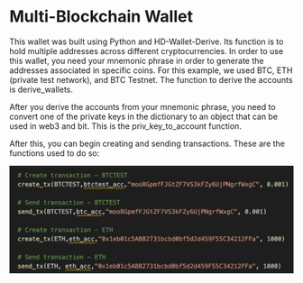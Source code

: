 # Multi-Blockchain Wallet
This wallet was built using Python and HD-Wallet-Derive. Its function is to hold multiple addresses across different cryptocurrencies. In order to use this wallet, you need your mnemonic phrase in order to generate the addresses associated in specific coins. For this example, we used BTC, ETH (private test network), and BTC Testnet. The function to derive the accounts is derive_wallets.

After you derive the accounts from your mnemonic phrase, you need to convert one of the private keys in the dictionary to an object that can be used in web3 and bit. This is the priv_key_to_account function.

After this, you can begin creating and sending transactions. These are the functions used to do so:

![Functions](Images/transaction_functions.png)